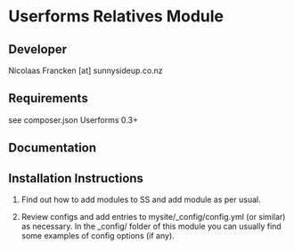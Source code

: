 Userforms Relatives Module
================================================================================

Developer
-----------------------------------------------
Nicolaas Francken [at] sunnysideup.co.nz

Requirements
-----------------------------------------------
see composer.json
Userforms 0.3+

Documentation
-----------------------------------------------

Installation Instructions
-----------------------------------------------
1. Find out how to add modules to SS and add module as per usual.

2. Review configs and add entries to mysite/_config/config.yml
(or similar) as necessary.
In the _config/ folder of this module
you can usually find some examples of config options (if any).

